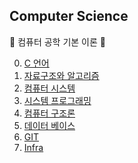 ## Computer Science

👻 컴퓨터 공학 기본 이론 👻

0. [C 언어](https://github.com/amamov/Computer-Science/tree/main/0%20C%2B%2B)
1. [자료구조와 알고리즘](https://github.com/amamov/Computer-Science/tree/main/1%20Algorithm)
2. [컴퓨터 시스템](https://github.com/amamov/cs001/tree/main/2%20Computer%20System)
3. [시스템 프로그래밍](https://github.com/amamov/Computer-Science/tree/main/3%20System%20Programming)
4. [컴퓨터 구조론](https://github.com/amamov/Computer-Science/tree/main/4%20Computer%20Architecture)
5. [데이터 베이스](https://github.com/amamov/Computer-Science/tree/main/5%20Database)
6. [GIT](https://github.com/amamov/Computer-Science/tree/main/7%20GIT)
7. [Infra](https://github.com/amamov/Computer-Science/tree/main/8%20Infra)

<br>
